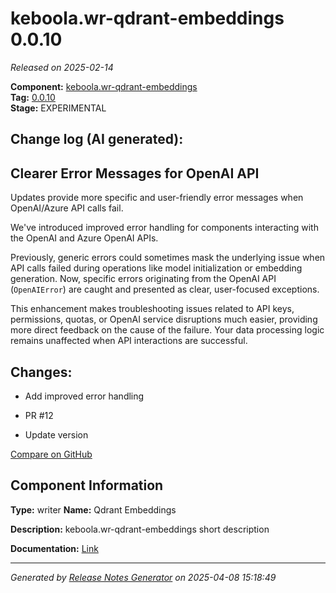 #  keboola.wr-qdrant-embeddings 0.0.10

_Released on 2025-02-14_

**Component:** [keboola.wr-qdrant-embeddings](https://github.com/keboola/component-embeddings-v2)  
**Tag:** [0.0.10](https://github.com/keboola/component-embeddings-v2/releases/tag/0.0.10)  
**Stage:** EXPERIMENTAL


## Change log (AI generated):
## Clearer Error Messages for OpenAI API
Updates provide more specific and user-friendly error messages when OpenAI/Azure API calls fail.

We've introduced improved error handling for components interacting with the OpenAI and Azure OpenAI APIs.

Previously, generic errors could sometimes mask the underlying issue when API calls failed during operations like model initialization or embedding generation. Now, specific errors originating from the OpenAI API (`OpenAIError`) are caught and presented as clear, user-focused exceptions.

This enhancement makes troubleshooting issues related to API keys, permissions, quotas, or OpenAI service disruptions much easier, providing more direct feedback on the cause of the failure. Your data processing logic remains unaffected when API interactions are successful.



## Changes:



- Add improved error handling 






- PR #12 




- Update version 



[Compare on GitHub](https://github.com/keboola/component-embeddings-v2/compare/0.0.9...0.0.10)



## Component Information
**Type:** writer
**Name:** Qdrant Embeddings

**Description:** keboola.wr-qdrant-embeddings short description


**Documentation:** [Link](https://github.com/keboola/component-embeddings-v2/blob/master/README.md)



---
_Generated by [Release Notes Generator](https://github.com/keboola/release-notes-generator)
on 2025-04-08 15:18:49_
